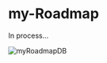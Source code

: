 # my-Roadmap
In process...

![myRoadmapDB](https://github.com/user-attachments/assets/564d7f8b-40bd-4446-9ebe-dea22e8eaece)


